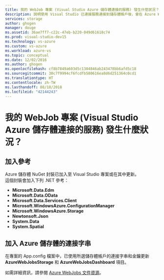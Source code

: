 ```yaml
---
title: 我的 WebJob 專案 (Visual Studio Azure 儲存體連接的服務) 發生什麼狀況？ | Microsoft Docs
description: 說明使用 Visual Studio 已連接服務連接到儲存體帳戶後，會在 Azure WebJob 專案中發生什麼事
services: storage
author: ghogen
manager: douge
ms.assetid: 36ae7ff7-c22c-47eb-b220-049d61618c74
ms.prod: visual-studio-dev15
ms.technology: vs-azure
ms.custom: vs-azure
ms.workload: azure-vs
ms.topic: conceptual
ms.date: 12/02/2016
ms.author: ghogen
ms.openlocfilehash: cf8b7849a603d5c1304846ab243478bb6afd5c18
ms.sourcegitcommit: 30c7f9994cf6fcdfb580616ea8d6d251364c0cd1
ms.translationtype: HT
ms.contentlocale: zh-TW
ms.lasthandoff: 08/18/2018
ms.locfileid: "42144243"
---
```

# <a name="what-happened-to-my-webjob-project-visual-studio-azure-storage-connected-service"></a>我的 WebJob 專案 (Visual Studio Azure 儲存體連接的服務) 發生什麼狀況？
## <a name="references-added"></a>加入參考
Azure 儲存體 NuGet 封裝已加入至 Visual Studio 專案或在其中更新。  
這個封裝會加入下列 .NET 參考：

* **Microsoft.Data.Edm**
* **Microsoft.Data.OData**
* **Microsoft.Data.Services.Client**
* **Microsoft.WindowsAzure.ConfigurationManager**
* **Microsoft.WindowsAzure.Storage**
* **Newtonsoft.Json**
* **System.Data**
* **System.Spatial**

## <a name="connection-string-for-azure-storage-added"></a>加入 Azure 儲存體的連接字串
在專案的 App.config 檔案中，已使用所選儲存體帳戶的連接字串和金鑰更新 **AzureWebJobsStorage** 和 **AzureWebJobsDashboard** 項目。

如需詳細資訊，請參閱 [Azure WebJobs 文件資源](http://go.microsoft.com/fwlink/?linkid=390226)。

